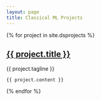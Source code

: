 ```yaml
---
layout: page
title: Classical ML Projects
---
```


<div class="projects">
  {% for project in site.dsprojects %}
  <div class="project post">
    <h2 class="project-title post-title">
      <a href="{{ project.website }}" target="_blank">
        {{ project.title }}
      </a>
    </h2>
    <span class="project-tagline post-date">
        {{ project.tagline }}
    </span>

    {{ project.content }}


  </div>
  {% endfor %}
</div>
